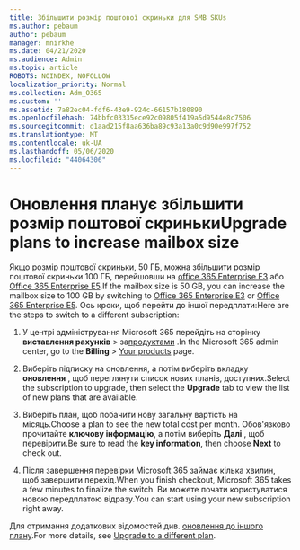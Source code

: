 ```yaml
---
title: Збільшити розмір поштової скриньки для SMB SKUs
ms.author: pebaum
author: pebaum
manager: mnirkhe
ms.date: 04/21/2020
ms.audience: Admin
ms.topic: article
ROBOTS: NOINDEX, NOFOLLOW
localization_priority: Normal
ms.collection: Adm_O365
ms.custom: ''
ms.assetid: 7a82ec04-fdf6-43e9-924c-66157b180890
ms.openlocfilehash: 74bbfc03335ece92c09805f419a5d9544e8c7506
ms.sourcegitcommit: d1aad215f8aa636ba89c93a13a0c9d90e997f752
ms.translationtype: MT
ms.contentlocale: uk-UA
ms.lasthandoff: 05/06/2020
ms.locfileid: "44064306"
---
```

# <a name="upgrade-plans-to-increase-mailbox-size"></a><span data-ttu-id="ad5a4-102">Оновлення планує збільшити розмір поштової скриньки</span><span class="sxs-lookup"><span data-stu-id="ad5a4-102">Upgrade plans to increase mailbox size</span></span>

<span data-ttu-id="ad5a4-103">Якщо розмір поштової скриньки, 50 ГБ, можна збільшити розмір поштової скриньки 100 ГБ, перейшовши на [office 365 Enterprise E3](https://products.office.com/business/office-365-enterprise-e3-business-software) або [Office 365 Enterprise E5](https://products.office.com/business/office-365-enterprise-e5-business-software).</span><span class="sxs-lookup"><span data-stu-id="ad5a4-103">If the mailbox size is 50 GB, you can increase the mailbox size to 100 GB by switching to [Office 365 Enterprise E3](https://products.office.com/business/office-365-enterprise-e3-business-software) or [Office 365 Enterprise E5](https://products.office.com/business/office-365-enterprise-e5-business-software).</span></span> <span data-ttu-id="ad5a4-104">Ось кроки, щоб перейти до іншої передплати:</span><span class="sxs-lookup"><span data-stu-id="ad5a4-104">Here are the steps to switch to a different subscription:</span></span>
  
1. <span data-ttu-id="ad5a4-105">У центрі адміністрування Microsoft 365 перейдіть на сторінку **виставлення рахунків** > за[продуктами](https://go.microsoft.com/fwlink/p/?linkid=842054) .</span><span class="sxs-lookup"><span data-stu-id="ad5a4-105">In the Microsoft 365 admin center, go to the **Billing** > [Your products](https://go.microsoft.com/fwlink/p/?linkid=842054) page.</span></span>

2. <span data-ttu-id="ad5a4-106">Виберіть підписку на оновлення, а потім виберіть вкладку **оновлення** , щоб переглянути список нових планів, доступних.</span><span class="sxs-lookup"><span data-stu-id="ad5a4-106">Select the subscription to upgrade, then select the **Upgrade** tab to view the list of new plans that are available.</span></span>

3. <span data-ttu-id="ad5a4-107">Виберіть план, щоб побачити нову загальну вартість на місяць.</span><span class="sxs-lookup"><span data-stu-id="ad5a4-107">Choose a plan to see the new total cost per month.</span></span> <span data-ttu-id="ad5a4-108">Обов'язково прочитайте **ключову інформацію**, а потім виберіть **Далі** , щоб перевірити.</span><span class="sxs-lookup"><span data-stu-id="ad5a4-108">Be sure to read the **key information**, then choose **Next** to check out.</span></span>

4. <span data-ttu-id="ad5a4-109">Після завершення перевірки Microsoft 365 займає кілька хвилин, щоб завершити перехід.</span><span class="sxs-lookup"><span data-stu-id="ad5a4-109">When you finish checkout, Microsoft 365 takes a few minutes to finalize the switch.</span></span> <span data-ttu-id="ad5a4-110">Ви можете почати користуватися новою передплатою відразу.</span><span class="sxs-lookup"><span data-stu-id="ad5a4-110">You can start using your new subscription right away.</span></span>

<span data-ttu-id="ad5a4-111">Для отримання додаткових відомостей див. [оновлення до іншого плану](https://docs.microsoft.com/microsoft-365/commerce/subscriptions/upgrade-to-different-plan).</span><span class="sxs-lookup"><span data-stu-id="ad5a4-111">For more details, see [Upgrade to a different plan](https://docs.microsoft.com/microsoft-365/commerce/subscriptions/upgrade-to-different-plan).</span></span>